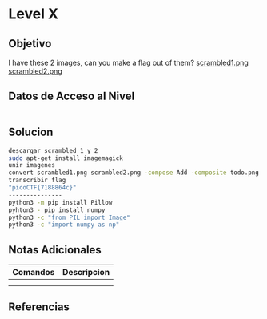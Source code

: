 # Level X
## Objetivo
I have these 2 images, can you make a flag out of them? [scrambled1.png](https://mercury.picoctf.net/static/9f2d081f12c05202359632c1989e7927/scrambled1.png) [scrambled2.png](https://mercury.picoctf.net/static/9f2d081f12c05202359632c1989e7927/scrambled2.png)
## Datos de Acceso al Nivel
```
```
## Solucion
```Bash
descargar scrambled 1 y 2
sudo apt-get install imagemagick
unir imagenes
convert scrambled1.png scrambled2.png -compose Add -composite todo.png
transcribir flag
"picoCTF{7188864c}"
---------------
python3 -m pip install Pillow
pyhton3 - pip install numpy
python3 -c "from PIL import Image"
python3 -c "import numpy as np"
```
## Notas Adicionales
|**Comandos**|**Descripcion**|
|--------|-------------|
|||
|||
## Referencias

